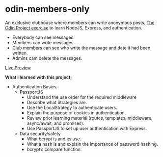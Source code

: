 # odin-members-only

An exclusive clubhouse where members can write anonymous posts. [The Odin Project exercise](https://www.theodinproject.com/lessons/nodejs-members-only) to learn NodeJS, Express, and authentication.

- Everybody can see messages.
- Members can write messages.
- Club members can see who write the message and date it had been written.
- Admins cam delete the messages.

[Live Preview](https://odin-members-only-production-90ff.up.railway.app/catalog)

**What I learned with this project;**

- Authentication Basics
  - PassportJS
    - Understand the use order for the required middleware
    - Describe what Strategies are.
    - Use the LocalStrategy to authenticate users.
    - Explain the purpose of cookies in authentication.
    - Review prior learning material (routes, templates, middleware, async/await, and promises).
    - Use PassportJS to set up user authentication with Express.
  - Data security/safety
    - What bcrypt is and its use.
    - What a hash is and explain the importance of password hashing.
    - bcrypt’s compare function.
